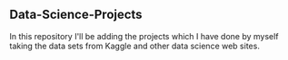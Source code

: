 ## Data-Science-Projects ##               
In this repository I'll be adding the projects which I have done by myself taking the data sets from Kaggle and other data science web sites.                             
  
